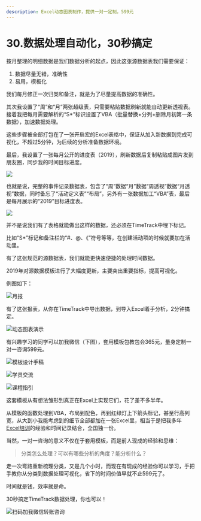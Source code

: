 ```yaml
---
description: Excel动态图表制作，提供一对一定制，599元
---
```


# 30.数据处理自动化，30秒搞定

按月整理的明细数据是我们数据分析的起点，因此这张源数据表我们需要保证：

1. 数据尽量无错，准确性
2. 易用，模板化

我们每月修正一次归类和备注，就是为了尽量提高数据的准确性。

其次我设置了“周”和“月”两张超级表，只需要粘贴数据刷新就能自动更新透视表。接着我把每月需要解析的“S\*”标识设置了VBA（批量替换+分列+删除月初第一条数据），加速数据处理。

这些步骤被全部打包在了一张开启宏的Excel表格中，保证从加入新数据到完成可视化，不超过5分钟，为后续的分析准备数据环境。

最后，我设置了一张每月公开的进度表（2019），刷新数据后复制粘贴成图片发到朋友圈，同步我的时间目标进度。

![](../.gitbook/assets/tu-pian%20%28108%29.png)

也就是说，完整的事件记录数据表，包含了“周”数据“月”数据“周透视”数据“月透视”数据，同时备忘了“活动定义表”“布局”，另外有一张数据加工“VBA”表，最后是每月展示的“2019”目标进度表。

![](../.gitbook/assets/tu-pian%20%2826%29.png)

并不是说我们有了表格就能做出这样的数据，还必须在TimeTrack中埋下标记。

比如“S\*”标记和备注栏的“\#、@、《”符号等等，在创建活动项的时候就要加在活动里。

有了这张规范的源数据表，我们就能更快速便捷的处理时间数据。

2019年对源数据模板进行了大幅度更新，主要突出重要指标，提高可视化。

例图如下：

![&#x6708;&#x62A5;](../.gitbook/assets/tu-pian%20%28152%29.png)

有了这张报表，从你在TimeTrack中导出数据，到导入Excel着手分析，2分钟搞定。

![&#x52A8;&#x6001;&#x56FE;&#x8868;&#x6F14;&#x793A;](../.gitbook/assets/tu-pian%20%281%29.png)

有兴趣学习的同学可以加我微信（下图），套用模板包教包会365元，量身定制一对一咨询599元。

![&#x6A21;&#x677F;&#x8BBE;&#x8BA1;&#x624B;&#x7A3F;](../.gitbook/assets/qq-tu-pian-20190818164345.jpg)

![&#x5B66;&#x5458;&#x4EA4;&#x6D41;](../.gitbook/assets/tu-pian%20%28160%29.png)

![&#x8BFE;&#x7A0B;&#x6307;&#x5F15;](../.gitbook/assets/tu-pian%20%2820%29.png)

这套模板从有想法雏形到真正在Excel上实现它们，花了差不多半年。

从模板的函数处理到VBA，布局到配色，再到红绿灯上下箭头标记，甚至行高列宽，从大到小我能考虑到的细节全部都加在一张Excel里，相当于是把我多年[Excel培训](https://www.aikewang.com/course/14)的经验和时间记录结合，全国独一份。

当然，一对一咨询的意义不仅在于套用模板，而是前人现成的经验和思维：

> 分类怎么处理？可以有哪些分析的角度？能分析什么？

走一次弯路重新梳理分类，又是几个小时，而现在有现成的经验你可以学习，手把手教你从分类到数据处理可视化，省下的时间价值早就不止599元了。

时间就是钱，效率就是命。

30秒搞定TimeTrack数据处理，你也可以！

![&#x626B;&#x7801;&#x52A0;&#x6211;&#x5FAE;&#x4FE1;&#x8F6C;&#x8D26;&#x54A8;&#x8BE2;](../.gitbook/assets/qq-tu-pian-20190808222518.jpg)

